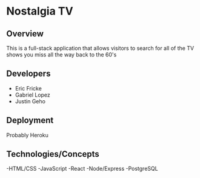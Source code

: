 # Nostalgia TV

## Overview
This is a full-stack application that allows visitors to search for all of the TV shows you miss all the way back to the 60's

## Developers
- Eric Fricke
- Gabriel Lopez
- Justin Geho

## Deployment
Probably Heroku

## Technologies/Concepts
-HTML/CSS
-JavaScript
-React
-Node/Express
-PostgreSQL
